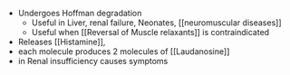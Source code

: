 - Undergoes Hoffman degradation
	- Useful in Liver, renal failure, Neonates, [[neuromuscular diseases]]
	- Useful when [[Reversal of Muscle relaxants]] is contraindicated 
- Releases [[Histamine]], 
- each molecule produces 2 molecules of [[Laudanosine]] 
- in Renal insufficiency causes symptoms